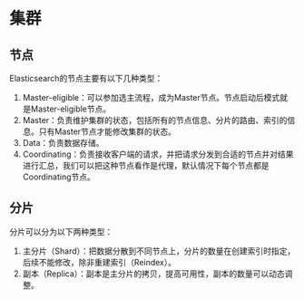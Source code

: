 # 集群

## 节点

Elasticsearch的节点主要有以下几种类型：

1. Master-eligible：可以参加选主流程，成为Master节点。节点启动后模式就是Master-eligible节点。
2. Master：负责维护集群的状态，包括所有的节点信息、分片的路由、索引的信息。只有Master节点才能修改集群的状态。
3. Data：负责数据存储。
4. Coordinating：负责接收客户端的请求，并把请求分发到合适的节点并对结果进行汇总，我们可以把这种节点看作是代理，默认情况下每个节点都是Coordinating节点。

## 分片

分片可以分为以下两种类型：

1. 主分片（Shard）：把数据分散到不同节点上，分片的数量在创建索引时指定，后续不能修改，除非重建索引（Reindex）。
2. 副本（Replica）：副本是主分片的拷贝，提高可用性，副本的数量可以动态调整。
